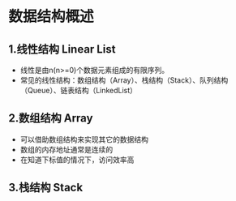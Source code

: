 # 数据结构概述
## 1.线性结构 Linear List
- 线性是由n(n>=0)个数据元素组成的有限序列。
- 常见的线性结构：数组结构（Array）、栈结构（Stack）、队列结构（Queue）、链表结构（LinkedList）

## 2.数组结构 Array
- 可以借助数组结构来实现其它的数据结构
- 数组的内存地址通常是连续的
- 在知道下标值的情况下，访问效率高


## 3.栈结构 Stack